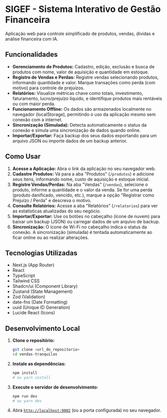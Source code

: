 # SIGEF - Sistema Interativo de Gestão Financeira

Aplicação web para controle simplificado de produtos, vendas, dívidas e análise financeira com IA.

## Funcionalidades

*   **Gerenciamento de Produtos:** Cadastro, edição, exclusão e busca de produtos com nome, valor de aquisição e quantidade em estoque.
*   **Registro de Vendas e Perdas:** Registre vendas selecionando produtos, informando quantidade e valor. Marque transações como perda (com motivo) para controle de prejuízos.
*   **Relatórios:** Visualize métricas chave como totais, investimento, faturamento, lucro/prejuízo líquido, e identifique produtos mais rentáveis ou com maior perda.
*   **Funcionamento Offline:** Os dados são armazenados localmente no navegador (localStorage), permitindo o uso da aplicação mesmo sem conexão com a internet.
*   **Sincronização (Simulada):** Detecta automaticamente o status da conexão e simula uma sincronização de dados quando online.
*   **Importar/Exportar:** Faça backup dos seus dados exportando para um arquivo JSON ou importe dados de um backup anterior.

## Como Usar

1.  **Acesse a Aplicação:** Abra o link da aplicação no seu navegador web.
2.  **Cadastre Produtos:** Vá para a aba "Produtos" (`/produtos`) e adicione seus itens, informando nome, custo de aquisição e estoque inicial.
3.  **Registre Vendas/Perdas:** Na aba "Vendas" (`/vendas`), selecione o produto, informe a quantidade e o valor da venda. Se for uma perda (produto danificado, vencido, etc.), marque a opção "Registrar como Prejuízo / Perda" e descreva o motivo.
4.  **Consulte Relatórios:** Acesse a aba "Relatórios" (`/relatorios`) para ver as estatísticas atualizadas do seu negócio.
5.  **Importar/Exportar:** Use os botões no cabeçalho (ícone de nuvem) para baixar um backup (JSON) ou carregar dados de um arquivo de backup.
6.  **Sincronização:** O ícone de Wi-Fi no cabeçalho indica o status da conexão. A sincronização (simulada) é tentada automaticamente ao ficar online ou ao realizar alterações.

## Tecnologias Utilizadas

*   Next.js (App Router)
*   React
*   TypeScript
*   Tailwind CSS
*   Shadcn/ui (Component Library)
*   Zustand (State Management)
*   Zod (Validation)
*   date-fns (Date Formatting)
*   uuid (Unique ID Generation)
*   Lucide React (Icons)

## Desenvolvimento Local

1.  **Clone o repositório:**
    ```bash
    git clone <url_do_repositorio>
    cd vendas-tranquilas
    ```
2.  **Instale as dependências:**
    ```bash
    npm install
    # ou yarn install
    ```
3.  **Execute o servidor de desenvolvimento:**
    ```bash
    npm run dev
    # ou yarn dev
    ```
4.  Abra [`http://localhost:9002`](http://localhost:9002) (ou a porta configurada) no seu navegador.